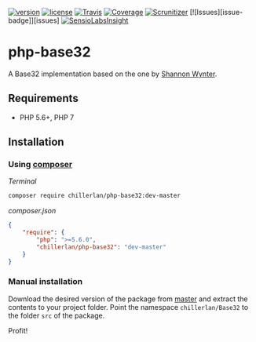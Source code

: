 [![version][packagist-badge]][packagist]
[![license][license-badge]][license]
[![Travis][travis-badge]][travis]
[![Coverage][coverage-badge]][coverage]
[![Scrunitizer][scrutinizer-badge]][scrutinizer]
[![Issues][issue-badge]][issues]
[![SensioLabsInsight][sensio-badge]][sensio]

[packagist-badge]: https://img.shields.io/packagist/v/chillerlan/php-base32.svg
[packagist]: https://packagist.org/packages/chillerlan/php-base32
[license-badge]: https://img.shields.io/packagist/l/chillerlan/php-base32.svg
[license]: https://github.com/codemasher/php-base32/blob/master/LICENSE
[travis-badge]: https://travis-ci.org/codemasher/php-base32.svg?branch=master
[travis]: https://travis-ci.org/codemasher/php-base32
[coverage-badge]: https://codecov.io/github/codemasher/php-base32/coverage.svg?branch=master
[coverage]: https://codecov.io/github/codemasher/php-base32
[scrutinizer-badge]: https://scrutinizer-ci.com/g/codemasher/php-base32/badges/quality-score.png?b=master
[scrutinizer]: https://scrutinizer-ci.com/g/codemasher/php-base32
[sensio-badge]: https://img.shields.io/sensiolabs/i/0baf987e-6197-4b01-b277-0e5862862a1b.svg
[sensio]: https://insight.sensiolabs.com/projects/0baf987e-6197-4b01-b277-0e5862862a1b

# php-base32

A Base32 implementation based on the one by [Shannon Wynter](https://fremnet.net/article/215/class-base32).

## Requirements
- PHP 5.6+, PHP 7

## Installation
### Using [composer](https://getcomposer.org)

*Terminal*
```sh
composer require chillerlan/php-base32:dev-master
```

*composer.json*
```json
{
	"require": {
		"php": ">=5.6.0",
		"chillerlan/php-base32": "dev-master"
	}
}
```

### Manual installation
Download the desired version of the package from [master](https://github.com/codemasher/php-base32/archive/master.zip) 
and extract the contents to your project folder. Point the namespace `chillerlan/Base32` to the folder `src` of the package.

Profit!
